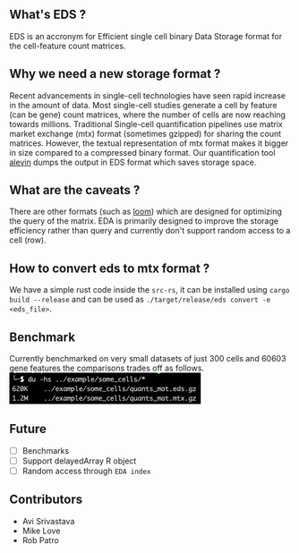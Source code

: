 ## What's EDS ?
EDS is an accronym for Efficient single cell binary Data Storage format for the cell-feature count matrices.

## Why we need a new storage format ?
Recent advancements in single-cell technologies have seen rapid increase in the amount of data. Most single-cell studies generate a cell by feature (can be gene) count matrices, where the number of cells are now reaching towards millions. Traditional Single-cell quantification pipelines use matrix market exchange (mtx) format (sometimes gzipped) for sharing the count matrices. However, the textual representation of mtx format makes it bigger in size compared to a compressed binary format. Our quantification tool [alevin](https://combine-lab.github.io/alevin-tutorial/) dumps the output in EDS format which saves storage space.


## What are the caveats ?
There are other formats (such as [loom](https://github.com/linnarsson-lab/loompy)) which are designed for optimizing the query of the matrix. EDA is primarily designed to improve the storage efficiency rather than query and currently don't support random access to a cell (row).

## How to convert eds to mtx format ?
We have a simple rust code inside the `src-rs`, it can be installed using `cargo build --release` and can be used as `./target/release/eds convert -e <eds_file>`.

## Benchmark
Currently benchmarked on very small datasets of just 300 cells and 60603 gene features the comparisons trades off as follows.  
![300 Cells](https://github.com/COMBINE-lab/EDS/blob/master/benchmarks/inital.png)

## Future 
- [ ] Benchmarks
- [ ] Support delayedArray R object
- [ ] Random access through `EDA index`

## Contributors
- Avi Srivastava
- Mike Love
- Rob Patro
